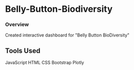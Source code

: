 # Belly-Button-Biodiversity

### Overview
Created interactive dashboard for "Belly Button BioDiversity"

## Tools Used
JavaScript
HTML
CSS
Bootstrap
Plotly
